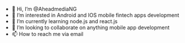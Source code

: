 - 👋 Hi, I’m @AheadmediaNG
- 👀 I’m interested in Android and IOS mobile fintech apps development
- 🌱 I’m currently learning node.js and react.js
- 💞️ I’m looking to collaborate on anything mobile app development 
- 📫 How to reach me via email

<!---
AheadmediaNG/AheadmediaNG is a ✨ special ✨ repository because its `README.md` (this file) appears on your GitHub profile.
You can click the Preview link to take a look at your changes.
--->
